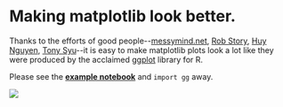 # Making matplotlib look better.

Thanks to the efforts of good people--[messymind.net][mm], [Rob Story][rs], [Huy Nguyen][hn], [Tony Syu][ts]--it is easy to make matplotlib plots look a lot like they were produced by the acclaimed [ggplot][gg]  library for R.

Please see the **[example notebook][en]** and `import gg` away.

![](http://raw.github.com/sergeyk/matplotlib_ggplot/master/examples.png)

[en]: http://nbviewer.ipython.org/urls/raw.github.com/sergeyk/matplotlib_ggplot/master/examples.ipynb
[mm]: http://messymind.net/2012/07/making-matplotlib-look-like-ggplot/
[rs]: http://nbviewer.ipython.org/urls/raw.github.com/wrobstory/climatic/master/examples/ggplot_styling_for_matplotlib.ipynb
[hn]: http://www.huyng.com/posts/sane-color-scheme-for-matplotlib/
[gg]: http://ggplot2.org/
[ts]: http://tonysyu.github.io/mpltools/auto_examples/style/plot_ggplot.html
